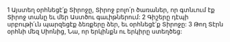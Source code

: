 1 Այստեղ օրհնեցէ՛ք Տիրոջը, Տիրոջ բոլո՛ր ծառաներ,
որ գտնւում էք Տիրոջ տանը
եւ մեր Աստծու գաւիթներում:
2 Գիշերը դէպի սրբութի՛ւն պարզեցէք ձեռքերը ձեր, եւ օրհնեցէ՛ք Տիրոջը:
3 Թող Տէրն օրհնի մեզ Սիոնից,
Նա, որ երկինքն ու երկիրը ստեղծեց:
